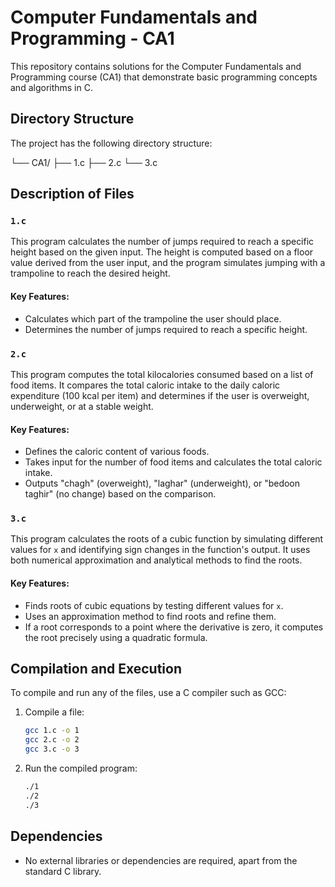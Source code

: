 # Computer Fundamentals and Programming - CA1

This repository contains solutions for the Computer Fundamentals and Programming course (CA1) that demonstrate basic programming concepts and algorithms in C.

## Directory Structure

The project has the following directory structure:

└── CA1/ ├── 1.c ├── 2.c └── 3.c


## Description of Files

### `1.c`
This program calculates the number of jumps required to reach a specific height based on the given input. The height is computed based on a floor value derived from the user input, and the program simulates jumping with a trampoline to reach the desired height.

#### Key Features:
- Calculates which part of the trampoline the user should place.
- Determines the number of jumps required to reach a specific height.

### `2.c`
This program computes the total kilocalories consumed based on a list of food items. It compares the total caloric intake to the daily caloric expenditure (100 kcal per item) and determines if the user is overweight, underweight, or at a stable weight.

#### Key Features:
- Defines the caloric content of various foods.
- Takes input for the number of food items and calculates the total caloric intake.
- Outputs "chagh" (overweight), "laghar" (underweight), or "bedoon taghir" (no change) based on the comparison.

### `3.c`
This program calculates the roots of a cubic function by simulating different values for `x` and identifying sign changes in the function's output. It uses both numerical approximation and analytical methods to find the roots.

#### Key Features:
- Finds roots of cubic equations by testing different values for `x`.
- Uses an approximation method to find roots and refine them.
- If a root corresponds to a point where the derivative is zero, it computes the root precisely using a quadratic formula.

## Compilation and Execution

To compile and run any of the files, use a C compiler such as GCC:

1. Compile a file:

    ```bash
    gcc 1.c -o 1
    gcc 2.c -o 2
    gcc 3.c -o 3
    ```

2. Run the compiled program:

    ```bash
    ./1
    ./2
    ./3
    ```

## Dependencies

- No external libraries or dependencies are required, apart from the standard C library.